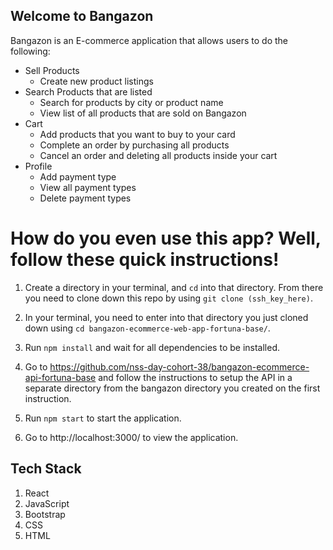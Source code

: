 ## Welcome to Bangazon

Bangazon is an E-commerce application that allows users to do the following:

- Sell Products
    - Create new product listings
- Search Products that are listed
    - Search for products by city or product name
    - View list of all products that are sold on Bangazon
- Cart
    - Add products that you want to buy to your card
    - Complete an order by purchasing all products
    - Cancel an order and deleting all products inside your cart
- Profile
    - Add payment type
    - View all payment types
    - Delete payment types


# How do you even use this app? Well, follow these quick instructions!

1. Create a directory in your terminal, and `cd` into that directory. From there you need to clone down this repo by using `git clone (ssh_key_here)`.

1. In your terminal, you need to enter into that directory you just cloned down using `cd bangazon-ecommerce-web-app-fortuna-base/`.

1. Run `npm install` and wait for all dependencies to be installed.

1. Go to https://github.com/nss-day-cohort-38/bangazon-ecommerce-api-fortuna-base and follow the instructions to setup the API in a separate directory from the bangazon directory you created on the first instruction.

1. Run `npm start` to start the application.

1. Go to http://localhost:3000/ to view the application.

## Tech Stack
1. React
1. JavaScript
1. Bootstrap
1. CSS
1. HTML
